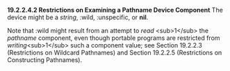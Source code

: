 **19.2.2.4.2 Restrictions on Examining a Pathname Device Component** The device might be a *string*, :wild, :unspecific, or **nil**. 

Note that :wild might result from an attempt to *read* \<sub\>1\</sub\> the *pathname* component, even though portable programs are restricted from *writing*\<sub\>1\</sub\> such a component value; see Section 19.2.2.3 (Restrictions on Wildcard Pathnames) and Section 19.2.2.5 (Restrictions on Constructing Pathnames). 


